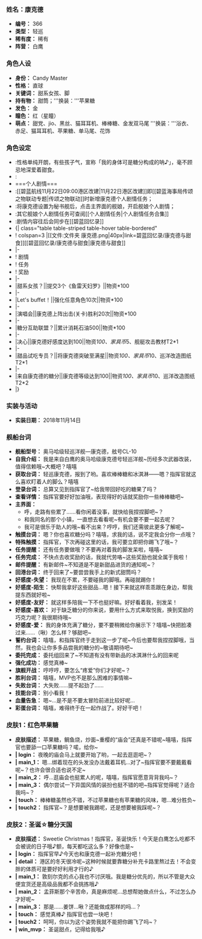 ### 姓名：康克德
* **编号：** 366
* **类型：** 轻巡
* **稀有度：** 稀有
* **阵营：** 白鹰


### 角色人设
* **身份：** Candy Master
* **性格：** 直球
* **关键词：** 甜系女孩、脚
* **持有物：** 甜筒；'''换装：'''苹果糖
* **发色：** 金
* **瞳色：** 红（星瞳）
* **萌点：** 甜党、jio、黑丝、猫耳耳机、棒棒糖、金发双马尾
'''换装：'''浴衣、赤足、猫耳耳机、苹果糖、单马尾、花饰


### 角色设定
* :性格单纯开朗，有些孩子气，宣称「我的身体可是糖分构成的呐♪」，毫不顾忌地深爱着甜食。
* :
* ===个人剧情===
* :[[碧蓝航线11月22日09:00港区改建|11月22日港区改建]]即[[碧蓝海事局传颂之物联动专题|传颂之物联动]]时新增康克德个人剧情任务；
* :将康克德设置为秘书舰后，点击主界面的舰娘，开启舰娘个人剧情；
* :其它舰娘个人剧情任务可查阅[[个人剧情任务|个人剧情任务合集]]
* :剧情内容往后会同步在[[碧蓝回忆录]]
* {| class="table table-striped table-hover  table-bordered"
* ! colspan=3 |[[文件:文件夹 康克德.png|40px|link=碧蓝回忆录/康克德与甜食]][[碧蓝回忆录/康克德与甜食|康克德与甜食]]
* |-
* ! 剧情
* ! 任务
* ! 奖励
* |-
* |甜系女孩？||提交3个《鱼雷天妇罗》||物资*100
* |-
* |Let's buffet！||强化任意角色10次||物资*100
* |-
* |演唱会||康克德上阵出击(关卡)胜利20次||物资*100
* |-
* |糖分互助联盟？||累计消耗石油500||物资*100
* |-
* |决心||康克德好感度达到100||物资*100、家具币*5、舰艇攻击教材T2*1
* |-
* |甜品试吃专员？||将康克德突破至满星||物资*100、家具币*10、巡洋改造图纸T2*1
* |-
* |来自康克德的糖分||康克德等级达到100||物资*100、家具币*10、巡洋改造图纸T2*2
* |}


### 实装与活动
* **实装日期：** 2018年11月14日


### 舰船台词
* **舰船型号：** 奥马哈级轻巡洋舰—康克德，舷号CL-10
* **自我介绍：** 我是来自白鹰的奥马哈级康克德号轻巡洋舰~历经多次武器改装，值得信赖哦~大概吧？嘻嘻
* **获取台词：** 轻巡康克德，报到了哟。喜欢棒棒糖和冰淇淋——嗯？指挥官就这么喜欢盯着人的脚么？嘻嘻
* **登录台词：** 总算又见到指挥官了~给我带回好吃的糖果了吗？
* **查看详情：** 指挥官要好好加油哦，表现得好的话就奖励你一些棒棒糖吧~
* **主界面：**
  * 呼，走路有些累了……看你闲着没事，就快给我捏捏脚吧~？
  * 和我同名的那个小镇，一直想去看看呢~有机会要不要一起去呢？
  * 我可是很乐于助人的哦~看不出来？哼哼，我们还需彼此更多了解呢~
* **触摸台词：** 嗯？你也喜欢糖分吗？嘻嘻，求我的话，说不定我会分你一点哦？
* **特殊触摸：** 指挥官，下次再碰这里的话，我可要立即把你踢飞了哦~？
* **任务提醒：** 还有任务要做哦？不要再对着我的脚发呆啦，嘻嘻~
* **任务完成：** 不快点去收奖励的话，我就代劳咯~这些奖励也就全属于我啦！
* **邮件提醒：** 有新邮件~不知道是不是新甜品进货的通知呢~？
* **回港台词：** 终于回来了~要尝尝我手上的新式甜筒吗？
* **好感度-失望：** 我现在不累，不要碰我的脚哦。再碰就踢你！
* **好感度-陌生：** 快帮我拿好这些甜品…嗯！接下来就这样乖乖跟在身边，帮我提东西就好啦~
* **好感度-友好：** 就这样多陪我一下不也挺好嘛。好好看着我，别发呆！
* **好感度-喜欢：** 对于缺乏糖分的你来说，要用什么方式来取悦我，换到奖励的巧克力呢？我很期待哦~
* **好感度-爱：** 我的身体充满了糖分，要不要稍微给你展示下？嘻嘻~快把脸凑过来……（啾）怎么样？够甜吧~
* **誓约台词：** 嘻嘻，和指挥官终于走到这一步了呢~今后也要帮我捏捏脚哦，当然，我也会让你多多品尝我的糖分的~敬请期待吧~
* **委托完成：** 委托组回来了~不知道有没有带新品的冰淇淋什么的回来呢
* **强化成功：** 感觉真棒~
* **旗舰开战：** 哼哼哼，要怎么“疼爱”你们才好呢~？
* **胜利台词：** 嘻嘻，MVP也不是那么困难的事情嘛~
* **失败台词：** 大失败……提不起劲了……
* **技能台词：** 别小看我！
* **血量告急：** 嗯~…是不是不要太冒险前进比较好呢…
* **彩蛋台词：** 嘻嘻，难得终于在一起作战了。好好干吧！


### 皮肤1：红色苹果糖
* **皮肤描述：** 苹果糖，鲷鱼烧，炒面~重樱的“庙会”还真是不错呢~嘻嘻，指挥官也要舔一口苹果糖吗？喏，给你~
* **| login：** 夜晚的庙会马上就要开始了哟，一起去逛逛吧~？
* **| main_1：** 嗯…绑着现在的头发没办法戴着耳机…对了~指挥官要不要戴戴看呢~？也许会很合适也说不定~
* **| main_2：** 呼…逛庙会也挺累人的呢，嘻嘻，指挥官愿意背背我吗~？
* **| main_3：** 偶尔尝试一下异国风情的装扮也挺不错的吧~指挥官觉得呢？适合我吗~？
* **| touch：** 棒棒糖虽然也不错，不过苹果糖也有苹果糖的风味，嗯…难分胜负~
* **| touch2：** 指挥官~？是想要被我踢呢，还是想要被我踩呢~？


### 皮肤2：圣诞☆糖分天国
* **皮肤描述：** Sweetie Christmas！指挥官，圣诞快乐！今天是白鹰怎么吃都不会被说的日子哦♪额，每天都吃这么多？好像也是~
* **| login：** 指挥官早♪今天也和康克德一起补充糖分吧！
* **| detail：** 港区的冬天很冷呢~这种时候就要靠糖分补充卡路里熬过去！不会变胖的体质可是要好好利用才行的♪
* **| main_1：** 敦刻尔克的点心我也不讨厌哦。我是糖分优先的，所以不管是大众便宜货还是高级品我都不会挑拣哦♪
* **| main_2：** 孟菲斯那个辛苦命，真是麻烦呢…总想帮她做点什么，不过怎么办才好呢~
* **| main_3：** 那是……姜饼…啾？还能做成那样的吗…？
* **| touch：** 感觉真棒♪ 指挥官也尝一块吧！
* **| touch2：** 呵呵，你以为这个姿势我就不能把你踢飞了吗~？
* **| win_mvp：** 圣诞甜点，记得给我哦♪
